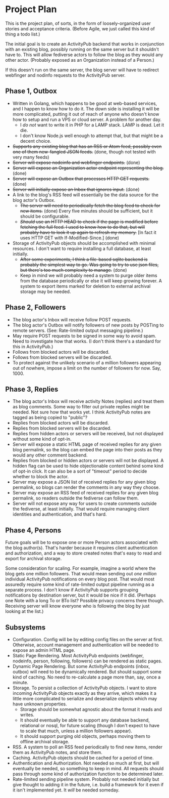 # Project Plan

This is the project plan, of sorts, in the form of loosely-organized user stories and acceptance criteria. (Before Agile, we just called this kind of thing a todo list.)

The initial goal is to create an ActivityPub backend that works in conjunction with an existing blog, possibly running on the same server but it shouldn't have to. This will allow fediverse actors to follow the blog as they would any other actor. (Probably exposed as an Organization instead of a Person.)

If this doesn't run on the same server, the blog server will have to redirect webfinger and nodinfo requests to the ActivityPub server.

## Phase 1, Outbox

- Written in Golang, which happens to be good at web-based services, and I happen to know how to do it. The down side is installing it will be more complicated, putting it out of reach of anyone who doesn't know how to setup and run a VPS or cloud server. A problem for another day.
  - I _do not_ want to write it in PHP for a LAMP stack. LAMP is dead. Let it die.
  - I don't know Node.js well enough to attempt that, but that might be a decent choice.
- ~~Supports any existing blog that has an RSS or Atom feed, possibly even one of them new-fangled JSON feeds.~~ (done, though not tested with very many feeds)
- ~~Server will expose nodeinfo and webfinger endpoints.~~ (done)
- ~~Server will expose an Organization actor endpoint representing the blog.~~ (done)
- ~~Server will expose an Outbox that processes HTTP GET requests.~~ (done)
- ~~Server will initially expose an Inbox that ignores input.~~ (done)
- A link to the blog's RSS feed will essentially be the data source for the blog actor's Outbox.
  - ~~The server will need to periodically fetch the blog feed to check for new items.~~ (done) Every five minutes should be sufficient, but it should be configurable.
  - ~~_Should_ use an HTTP HEAD to check if the page is modified before fetching the full feed. I used to know how to do that, but will probably have to look it up again to refresh my memory.~~ [In fact it uses HTTP GET with If-Modified-Since.] (done)
- Storage of ActivityPub objects should be accomplished with minimal resources. I don't want to require installing a full database, at least initially.
  - ~~After some experiments, I think a file-based sqlite backend is probably the simplest way to go. Was going to try to use json files, but there's too much complexity to manage.~~ (done)
  - Keep in mind we will probably need a system to purge older items from the database periodically or else it will keep growing forever. A system to export items marked for deletion to external archival storage may be needed.

## Phase 2, Followers

- The blog actor's Inbox will receive follow POST requests.
- The blog actor's Outbox will notify followers of new posts by POSTing to remote servers. (See: Rate-limited output messaging pipeline.)
- May require POST requests to be signed in some way to avoid spam. Need to investigate how that works. (I don't think there's a standard for this in ActivityPub.)
- Follows from blocked actors will be discarded.
- Follows from blocked servers will be discarded.
- To protect against the unlikely scenario of a million followers appearing out of nowhere, impose a limit on the number of followers for now. Say, 1000.

## Phase 3, Replies
- The blog actor's Inbox will receive activity Notes (replies) and treat them as blog comments. Some way to filter out private replies might be needed. Not sure how that works yet. I think ActivityPub notes are tagged as being copied to "public"?
- Replies from blocked actors will be discarded.
- Replies from blocked servers will be discarded.
- Replies from hidden actors or servers will be received, but not displayed without some kind of opt-in.
- Server will expose a static HTML page of received replies for any given blog permalink, so the blog can embed the page into their posts as they would any other comment backend.
- Replies from blocked or hidden actors or servers will not be displayed. A hidden flag can be used to hide objectionable content behind some kind of opt-in click. It can also be a sort of "timeout" period to decide whether to block the actor.
- Server may expose a JSON list of received replies for any given blog permalink, so blogs can render the comments in any way they choose.
- Server may expose an RSS feed of received replies for any given blog permalink, so readers outside the fediverse can follow them.
- Server will not expose any way for users to create comments outside the fediverse, at least initially. That would require managing client identities and authentication, and that's hard.

## Phase 4, Persons

Future goals will be to expose one or more Person actors associated with the blog author(s). That's harder because it requires client authentication and authorization, and a way to store created notes that's easy to read and export for archival storage.

Some consideration for scaling. For example, imagine a world where the blog gets one million followers. That would mean sending out _one million_ individual ActivityPub notifications on every blog post. That would most assuredly require some kind of rate-limited output pipeline running as a separate process. I don't know if ActivityPub supports grouping notifications by destination server, but it would be nice if it did. (Perhaps one Note with a long To or BTo list? Possible privacy concerns there though. Receiving server will know everyone who is following the blog by just looking at the list.)

## Subsystems

- Configuration. Config will be by editing config files on the server at first. Otherwise, account management and authentication will be needed to expose an admin HTML page.
- Static Page Rendering. Most ActivityPub endpoints (webfinger, nodeinfo, person, following, followers) can be rendered as static pages.
- Dynamic Page Rendering. But some ActivityPub endpoints (inbox, outbox) will need to be dynamically rendered. But should support some kind of caching. No need to re-calculate a page more than, say, once a minute.
- Storage. To persist a collection of ActivityPub objects. I want to store incoming ActivityPub objects exactly as they arrive, which makes it a little more complicated to serialize and deserialize objects which may have unknown properties.
  - Storage should be somewhat agnostic about the format it reads and writes.
  - It should eventually be able to support any database backend, relational or nosql, for future scaling (though I don't expect to have to scale that much, unless a million followers appear).
  - It should support purging old objects, perhaps moving them to offline archival storage.
- RSS. A system to poll an RSS feed periodically to find new items, render them as ActivityPub notes, and store them.
- Caching. ActivityPub objects should be cached for a period of time.
- Authentication and Authorization. Not needed so much at first, but will eventually be needed, so something to keep in mind. All requests should pass through some kind of authorization function to be determined later.
- Rate-limited sending pipeline system. Probably not needed initially but give thought to adding it in the future, i.e. build a framework for it even if it isn't implemented yet. It _will_ be needed someday.
